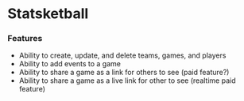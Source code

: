 # Statsketball

### Features

- Ability to create, update, and delete teams, games, and players
- Ability to add events to a game
- Ability to share a game as a link for others to see (paid feature?)
- Ability to share a game as a live link for other to see (realtime paid feature)
